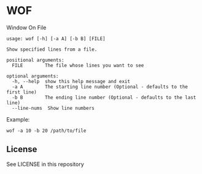WOF
===

Window On File

    usage: wof [-h] [-a A] [-b B] [FILE]

    Show specified lines from a file.

    positional arguments:
      FILE        The file whose lines you want to see

    optional arguments:
      -h, --help  show this help message and exit
      -a A        The starting line number (Optional - defaults to the first line)
      -b B        The ending line number (Optional - defaults to the last line)
      --line-nums  Show line numbers


Example:

    wof -a 10 -b 20 /path/to/file

## License
See LICENSE in this repository
